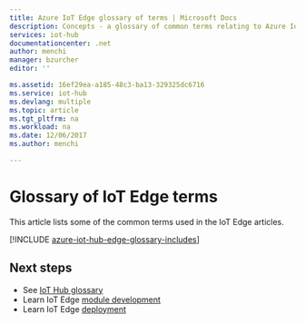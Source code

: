```yaml
---
title: Azure IoT Edge glossary of terms | Microsoft Docs
description: Concepts - a glossary of common terms relating to Azure IoT Edge.
services: iot-hub
documentationcenter: .net
author: menchi
manager: bzurcher
editor: ''

ms.assetid: 16ef29ea-a185-48c3-ba13-329325dc6716
ms.service: iot-hub
ms.devlang: multiple
ms.topic: article
ms.tgt_pltfrm: na
ms.workload: na
ms.date: 12/06/2017
ms.author: menchi

---
```

# Glossary of IoT Edge terms
This article lists some of the common terms used in the IoT Edge articles.

[!INCLUDE [azure-iot-hub-edge-glossary-includes](../../includes/azure-iot-hub-edge-glossary-includes.md)]

## Next steps

* See [IoT Hub glossary](#iot-hub-devguide-glossary.md)
* Learn IoT Edge [module development](https://docs.microsoft.com/azure/iot-edge/iot-edge-modules)
* Learn IoT Edge [deployment](https://docs.microsoft.com/azure/iot-edge/module-deployment-monitoring)
